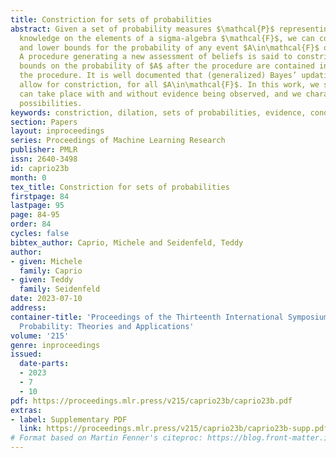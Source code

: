 ```yaml
---
title: Constriction for sets of probabilities
abstract: Given a set of probability measures $\mathcal{P}$ representing an agent’s
  knowledge on the elements of a sigma-algebra $\mathcal{F}$, we can compute upper
  and lower bounds for the probability of any event $A\in\mathcal{F}$ of interest.
  A procedure generating a new assessment of beliefs is said to constrict $A$ if the
  bounds on the probability of $A$ after the procedure are contained in those before
  the procedure. It is well documented that (generalized) Bayes’ updating does not
  allow for constriction, for all $A\in\mathcal{F}$. In this work, we show that constriction
  can take place with and without evidence being observed, and we characterize these
  possibilities.
keywords: constriction, dilation, sets of probabilities, evidence, conditioning, forgetting
section: Papers
layout: inproceedings
series: Proceedings of Machine Learning Research
publisher: PMLR
issn: 2640-3498
id: caprio23b
month: 0
tex_title: Constriction for sets of probabilities
firstpage: 84
lastpage: 95
page: 84-95
order: 84
cycles: false
bibtex_author: Caprio, Michele and Seidenfeld, Teddy
author:
- given: Michele
  family: Caprio
- given: Teddy
  family: Seidenfeld
date: 2023-07-10
address:
container-title: 'Proceedings of the Thirteenth International Symposium on Imprecise
  Probability: Theories and Applications'
volume: '215'
genre: inproceedings
issued:
  date-parts:
  - 2023
  - 7
  - 10
pdf: https://proceedings.mlr.press/v215/caprio23b/caprio23b.pdf
extras:
- label: Supplementary PDF
  link: https://proceedings.mlr.press/v215/caprio23b/caprio23b-supp.pdf
# Format based on Martin Fenner's citeproc: https://blog.front-matter.io/posts/citeproc-yaml-for-bibliographies/
---
```

